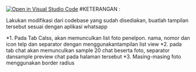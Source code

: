 [![Open in Visual Studio Code](https://classroom.github.com/assets/open-in-vscode-c66648af7eb3fe8bc4f294546bfd86ef473780cde1dea487d3c4ff354943c9ae.svg)](https://classroom.github.com/online_ide?assignment_repo_id=7946250&assignment_repo_type=AssignmentRepo)
#KETERANGAN :

Lakukan modifikasi dari codebase yang sudah disediakan, buatlah tampilan tersebut sesuai dengan 
aplikasi whatsapp

*1. Pada Tab Calss, akan memunculkan list foto penelpon. nama, nomor dan icon telp dan separator dengan menggunakantampilan list view
*2. pada tab chat akan memunculkan sample 20 chat beserta foto, separator dansample preview chat pada halaman tersebut
*3. Masing-masing foto menggunakan border radius